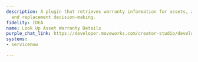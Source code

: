 ```yaml
---
description: A plugin that retrieves warranty information for assets, aiding in repair
  and replacement decision-making.
fidelity: IDEA
name: Look Up Asset Warranty Details
purple_chat_link: https://developer.moveworks.com/creator-studio/developer-tools/purple-chat/?conversation=%7B%22startTimestamp%22%3A%2211%3A43+AM%22%2C%22messages%22%3A%5B%7B%22parts%22%3A%5B%7B%22richText%22%3A%22%3Cp%3EWhat%27s+the+warranty+information+for+my+laptop%3F%3C%2Fp%3E%22%7D%5D%2C%22role%22%3A%22user%22%7D%2C%7B%22parts%22%3A%5B%7B%22reasoningSteps%22%3A%5B%7B%22richText%22%3A%22%3Cp%3ESearching+%3Cb%3EServiceNow%3C%2Fb%3E+for+assets+assigned+to+you...%3C%2Fp%3E%22%2C%22status%22%3A%22success%22%7D%5D%7D%2C%7B%22richText%22%3A%22%3Cp%3EI+found+one+laptop+assigned+to+you%2C+the+%3Cb%3EMacBook+Pro+16%5C%22%3C%2Fb%3E.+Here+is+the+warranty+information+I+found+in+%3Cb%3EServiceNow%3C%2Fb%3E%3A%3C%2Fp%3E%3Cul%3E%3Cli%3E%3Cb%3EAsset+Tag%3A%3C%2Fb%3E+S-ASSET-58292%3C%2Fli%3E%3Cli%3E%3Cb%3EPurchase+Date%3A%3C%2Fb%3E+2023-08-15%3C%2Fli%3E%3Cli%3E%3Cb%3EWarranty+Expiration%3A%3C%2Fb%3E+2026-08-14%3C%2Fli%3E%3Cli%3E%3Cb%3EStatus%3A%3C%2Fb%3E+%3Ccode%3EActive%3C%2Fcode%3E%3C%2Fli%3E%3Cli%3E%3Cb%3ECoverage%3A%3C%2Fb%3E+Includes+hardware+repair%2C+technical+support%2C+and+battery+service.+Does+not+cover+accidental+damage.%3C%2Fli%3E%3C%2Ful%3E%22%7D%2C%7B%22citations%22%3A%5B%7B%22citationTitle%22%3A%22S-ASSET-58292%22%2C%22connectorName%22%3A%22servicenow%22%7D%5D%7D%5D%2C%22role%22%3A%22assistant%22%7D%5D%7D
systems:
- servicenow

---
```

